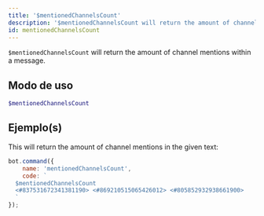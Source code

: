 ```yaml
---
title: '$mentionedChannelsCount'
description: '$mentionedChannelsCount will return the amount of channel mentions within a message.'
id: mentionedChannelsCount
---
```


`$mentionedChannelsCount` will return the amount of channel mentions within a message.

## Modo de uso

```php
$mentionedChannelsCount
```

## Ejemplo(s)

This will return the amount of channel mentions in the given text:

```javascript
bot.command({
    name: 'mentionedChannelsCount',
    code: `
  $mentionedChannelsCount
  <#837531672341381190> <#869210515065426012> <#805852932938661900>
  `
});
```
